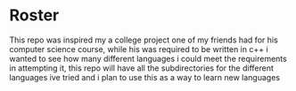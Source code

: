 # Roster 

This repo was inspired my a college project one of my friends had for his computer science course, while his was required to be written in c++ i wanted to see how many different languages i could meet the requirements in attempting it, this repo will have all the subdirectories for the different languages ive tried and i plan to use this as a way to learn new languages